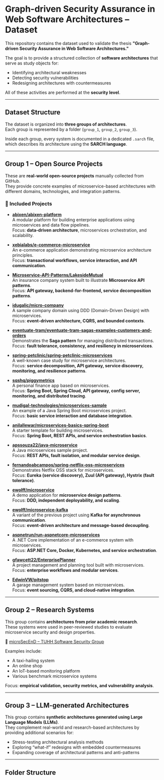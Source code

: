 # Graph-driven Security Assurance in Web Software Architectures – Dataset

This repository contains the dataset used to validate the thesis **"Graph-driven Security Assurance in Web Software Architectures."**  

The goal is to provide a structured collection of **software architectures** that serve as study objects for:  

- Identifying architectural weaknesses  
- Detecting security vulnerabilities  
- Redesigning architectures with countermeasures  

All of these activities are performed at the **security level**.  

---

## Dataset Structure  

The dataset is organized into **three groups of architectures**.  
Each group is represented by a folder (`group_1`, `group_2`, `group_3`).  

Inside each group, every system is documented in a dedicated `.sarch` file, which describes its architecture using the **SARCH language**.  

---

## Group 1 – Open Source Projects  

These are **real-world open-source projects** manually collected from GitHub.  
They provide concrete examples of microservice-based architectures with different domains, technologies, and integration patterns.  

### 📌 Included Projects  

- **[abixen/abixen-platform](https://github.com/abixen/abixen-platform)**  
  A modular platform for building enterprise applications using microservices and data flow pipelines.  
  Focus: **data-driven architecture**, microservices orchestration, and scalability.  

- **[xebialabs/e-commerce-microservice](https://github.com/xebialabs/e-commerce-microservice)**  
  An e-commerce application demonstrating microservice architecture principles.  
  Focus: **transactional workflows, service interaction, and API communication**.  

- **[Microservice-API-Patterns/LakesideMutual](https://github.com/Microservice-API-Patterns/LakesideMutual)**  
  An insurance company system built to illustrate **Microservice API patterns**.  
  Focus: **API gateway, backend-for-frontend, service decomposition patterns**.  

- **[idugalic/micro-company](https://github.com/idugalic/micro-company)**  
  A sample company domain using DDD (Domain-Driven Design) with microservices.  
  Focus: **event-driven architecture, CQRS, and bounded contexts**.  

- **[eventuate-tram/eventuate-tram-sagas-examples-customers-and-orders](https://github.com/eventuate-tram/eventuate-tram-sagas-examples-customers-and-orders)**  
  Demonstrates the **Saga pattern** for managing distributed transactions.  
  Focus: **fault tolerance, consistency, and resiliency in microservices**.  

- **[spring-petclinic/spring-petclinic-microservices](https://github.com/spring-petclinic/spring-petclinic-microservices)**  
  A well-known case study for microservice architectures.  
  Focus: **service decomposition, API gateway, service discovery, monitoring, and resilience patterns**.  

- **[sqshq/piggymetrics](https://github.com/sqshq/piggymetrics)**  
  A personal finance app based on microservices.  
  Focus: **Spring Boot, Spring Cloud, API gateway, config server, monitoring, and distributed tracing**.  

- **[mudigal-technologies/microservices-sample](https://github.com/mudigal-technologies/microservices-sample)**  
  An example of a Java Spring Boot microservices project.  
  Focus: **basic service interaction and database integration**.  

- **[anilallewar/microservices-basics-spring-boot](https://github.com/anilallewar/microservices-basics-spring-boot)**  
  A starter template for building microservices.  
  Focus: **Spring Boot, REST APIs, and service orchestration basics**.  

- **[apssouza22/java-microservice](https://github.com/apssouza22/java-microservice)**  
  A Java microservices sample project.  
  Focus: **REST APIs, fault isolation, and modular service design**.  

- **[fernandoabcampos/spring-netflix-oss-microservices](https://github.com/fernandoabcampos/spring-netflix-oss-microservices)**  
  Demonstrates Netflix OSS stack for microservices.  
  Focus: **Eureka (service discovery), Zuul (API gateway), Hystrix (fault tolerance)**.  

- **[ewolff/microservice](https://github.com/ewolff/microservice)**  
  A demo application for **microservice design patterns**.  
  Focus: **DDD, independent deployability, and scaling**.  

- **[ewolff/microservice-kafka](https://github.com/ewolff/microservice-kafka)**  
  A variant of the previous project using **Kafka for asynchronous communication**.  
  Focus: **event-driven architecture and message-based decoupling**.  

- **[aspnetrun/run-aspnetcore-microservices](https://github.com/aspnetrun/run-aspnetcore-microservices)**  
  A .NET Core implementation of an e-commerce system with microservices.  
  Focus: **ASP.NET Core, Docker, Kubernetes, and service orchestration**.  

- **[gfawcett22/EnterprisePlanner](https://github.com/gfawcett22/EnterprisePlanner)**  
  A project management and planning tool built with microservices.  
  Focus: **enterprise workflows and modular services**.  

- **[EdwinVW/pitstop](https://github.com/EdwinVW/pitstop)**  
  A garage management system based on microservices.  
  Focus: **event sourcing, CQRS, and cloud-native integration**.  

---

## Group 2 – Research Systems  

This group contains **architectures from prior academic research**.  
These systems were used in peer-reviewed studies to evaluate microservice security and design properties.  

🔗 [microSecEnD – TUHH Software Security Group](https://tuhh-softsec.github.io/microSecEnD/models.html)  

Examples include:  
- A taxi-hailing system  
- An online shop  
- An IoT-based monitoring platform  
- Various benchmark microservice systems  

Focus: **empirical validation, security metrics, and vulnerability analysis**.  

---

## Group 3 – LLM-generated Architectures  

This group contains **synthetic architectures generated using Large Language Models (LLMs)**.  
They complement real-world and research-based architectures by providing additional scenarios for:  

- Stress-testing architectural analysis methods  
- Exploring “what-if” redesigns with embedded countermeasures  
- Expanding coverage of architectural patterns and anti-patterns  

---

## Folder Structure  

